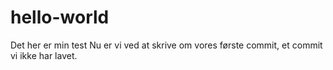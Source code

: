 # hello-world
Det her er min test
Nu er vi ved at skrive om vores første commit, et commit vi ikke har lavet.
